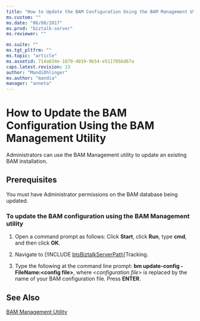 ```yaml
---
title: "How to Update the BAM Configuration Using the BAM Management Utility | Microsoft Docs"
ms.custom: ""
ms.date: "06/08/2017"
ms.prod: "biztalk-server"
ms.reviewer: ""

ms.suite: ""
ms.tgt_pltfrm: ""
ms.topic: "article"
ms.assetid: 714a834e-1879-4019-9b54-e511705bd67a
caps.latest.revision: 13
author: "MandiOhlinger"
ms.author: "mandia"
manager: "anneta"
---
```

# How to Update the BAM Configuration Using the BAM Management Utility
Administrators can use the BAM Management utility to update an existing BAM installation.  
  
## Prerequisites  
 You must have Administrator permissions on the BAM database being updated.  
  
### To update the BAM configuration using the BAM Management utility  
  
1. Open a command prompt as follows: Click **Start**, click **Run**, type **cmd**, and then click **OK**.  
  
2. Navigate to [!INCLUDE [btsBiztalkServerPath](../includes/btsbiztalkserverpath-md.md)]Tracking.  
  
3. Type the following at the command line prompt: **bm update-config -FileName:\<config file\>**, where \<*configuration file*\> is replaced by the name of your BAM configuration file. Press **ENTER**.  
  
## See Also  
 [BAM Management Utility](../core/bam-management-utility.md)